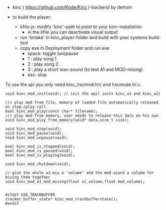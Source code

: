 * kinc ( https://github.com/Kode/Kinc )-backend by dertom

* to build the player: 
    * kfile-js: modify 'kinc'-path to point to your kinc-installation
      * in the kfile you can deactivate visual output
    * run 'kmake' in kinc_player-folder and build with your systems build-tool
    * copy exe in Deployment folder and run exe
      * space: toggle (un)pause
      * 1 : play song 1
      * 2 : play song 2
      * 3 : play a short wav-sound (to test A1 and MOD-mixing)
      * esc: stop

To use the api you only need kinc_hxcmod.h/c and hxcmode.h/.c.

```
void kinc_mod_init(void); // init the api( inits kinc_a1 and kinc_a2)

/// play mod from file, memory of loaded file automatically released on stop-/play-call
bool kinc_mod_play(const char* filename); 
/// play mod from memory, user needs to release this data on his own
void kinc_mod_play_from_memory(void* data,size_t size);

void kinc_mod_stop(void);
void kinc_mod_pause(void);
void kinc_mod_unpause(void);

bool kinc_mod_is_stopped(void);
bool kinc_mod_is_paused(void);
bool kinc_mod_is_playing(void);

void kinc_mod_shutdown(void);

// give the whole a1-mix a 'volume' and the mod-sound a volume for mixing them together
void kinc_mod_a1_mod_mixing(float a1_volume,float mod_volume);


#ifdef USE_TRACKBUFFER
tracker_buffer_state* kinc_mod_trackbufferstate();
#endif
```